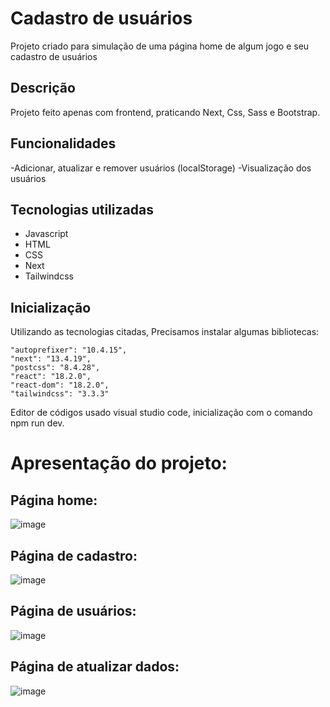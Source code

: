 
# Cadastro de usuários

Projeto criado para simulação de uma página home de algum jogo e seu cadastro de usuários


## Descrição

Projeto feito apenas com frontend, praticando Next, Css, Sass e Bootstrap. 
## Funcionalidades
-Adicionar, atualizar e remover usuários (localStorage)
-Visualização dos usuários

## Tecnologias utilizadas

- Javascript
- HTML
- CSS
- Next
- Tailwindcss
## Inicialização
Utilizando as tecnologias citadas, Precisamos instalar algumas bibliotecas: 

    "autoprefixer": "10.4.15",
    "next": "13.4.19",
    "postcss": "8.4.28",
    "react": "18.2.0",
    "react-dom": "18.2.0",
    "tailwindcss": "3.3.3"
    

Editor de códigos usado visual studio code, inicialização com o comando npm run dev.

# Apresentação do projeto:

## Página home:
![image](https://github.com/ViniPessan/Cadastro-de-usuarios/assets/136939544/a27c382e-4c26-4961-b626-6d0208635ad3)

## Página de cadastro:
![image](https://github.com/ViniPessan/Cadastro-de-usuarios/assets/136939544/2e0f9284-7f2e-4caf-b080-bd7153624737)

## Página de usuários:

![image](https://github.com/ViniPessan/Cadastro-de-usuarios/assets/136939544/b887e61a-5981-4960-9db2-f22eba18ad0e)

## Página de atualizar dados:
![image](https://github.com/ViniPessan/Cadastro-de-usuarios/assets/136939544/dec6ea98-e2c5-4e9a-b135-fdeb0c790f57)



